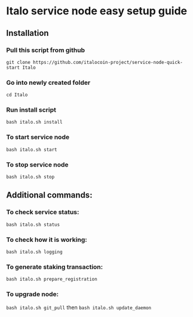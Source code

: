 
# Italo service node easy setup guide



## Installation

### Pull this script from github
`git clone https://github.com/italocoin-project/service-node-quick-start Italo`

### Go into newly created folder

`cd Italo`

### Run install script

`bash italo.sh install`

### To start service node

`bash italo.sh start`

### To stop service node

`bash italo.sh stop`

## Additional commands:

### To check service status:

`bash italo.sh status`

### To check how it is working:

`bash italo.sh logging`

### To generate staking transaction:

`bash italo.sh prepare_registration`

### To upgrade node:

`bash italo.sh git_pull`
 then
`bash italo.sh update_daemon`
